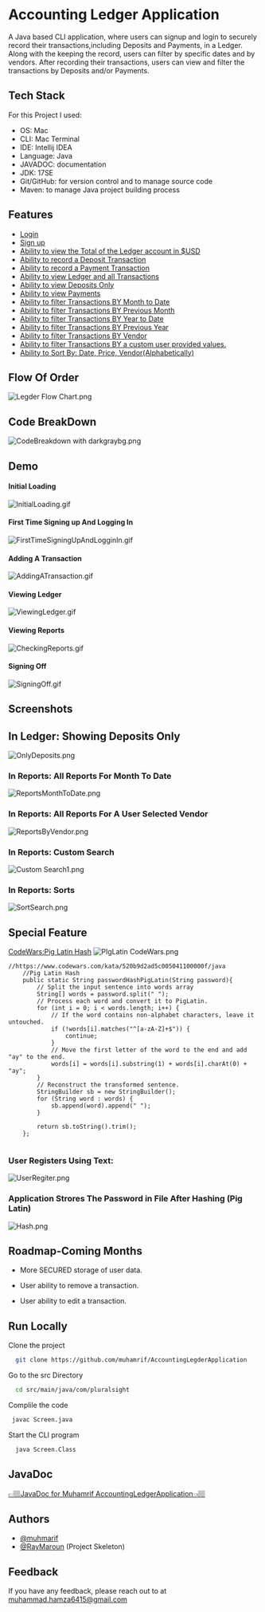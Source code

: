 
# Accounting Ledger Application

A Java based CLI application, where users can signup and login to securely record their transactions,including Deposits and Payments, in a Ledger. Along with the keeping the record, users can filter by specific dates and by vendors. After recording their transactions, users can view and filter the transactions by Deposits and/or Payments.


## Tech Stack

For this Project I used:
- OS: Mac
- CLI: Mac Terminal
- IDE: Intellij IDEA
- Language: Java
- JAVADOC: documentation
- JDK: 17SE
- Git/GitHub: for version control and to manage source code
- Maven: to manage Java project building process



## Features

- [Login](#first-time-signing-up-and-logging-in)
- [Sign up](#first-time-signing-up-and-logging-in)
- [Ability to view the Total of the Ledger account in $USD](#adding-transaction-datetime-manually)
- [Ability to record a Deposit Transaction](#adding-a-transaction)
- [Ability to record a Payment Transaction](#adding-a-transaction)
- [Ability to view Ledger and all Transactions](#in-ledger-showing-deposits-only)
- [Ability to view Deposits Only](#in-ledger-showing-deposits-only)
- [Ability to view Payments](#in-ledger-showing-deposits-only)
- [Ability to filter Transactions BY Month to Date](#in-reports-all-reports-for-month-to-date-)
- [Ability to filter Transactions BY Previous Month](#in-reports-all-reports-for-month-to-date-)
- [Ability to filter Transactions BY Year to Date](#in-reports-all-reports-for-month-to-date-)
- [Ability to filter Transactions BY Previous Year](#in-reports-all-reports-for-month-to-date-)
- [Ability to filter Transactions BY Vendor](#in-reports-all-reports-for-a-user-selected-vendor)
- [Ability to filter Transactions BY a custom user provided values.](#in-reports-custom-search)
- [Ability to Sort By: Date, Price, Vendor(Alphabetically)](#in-reports-custom-search)

## Flow Of Order
![Legder Flow Chart.png](graphics%2FLegder%20Flow%20Chart.png)

## Code BreakDown
![CodeBreakdown with darkgraybg.png](graphics%2FCodeBreakdown%20with%20darkgraybg.png)

## Demo

#### Initial Loading
![InitialLoading.gif](graphics%2FInitialLoading.gif)

#### First Time Signing up And Logging In
![FirstTimeSigningUpAndLogginIn.gif](graphics%2FFirstTimeSigningUpAndLogginIn.gif)

#### Adding A Transaction
![AddingATransaction.gif](graphics%2FAddingATransaction.gif)

#### Viewing Ledger
![ViewingLedger.gif](graphics%2FViewingLedger.gif)

#### Viewing Reports
![CheckingReports.gif](graphics%2FCheckingReports.gif)

#### Signing Off
![SigningOff.gif](graphics%2FSigningOff.gif)

## Screenshots

## In Ledger: Showing Deposits Only
![OnlyDeposits.png](graphics%2FOnlyDeposits.png)

### In Reports: All Reports For Month To Date 
![ReportsMonthToDate.png](graphics%2FReportsMonthToDate.png)

### In Reports: All Reports For A User Selected Vendor
![ReportsByVendor.png](graphics%2FReportsByVendor.png)

### In Reports: Custom Search
![Custom Search1.png](graphics%2FCustom%20Search1.png)

### In Reports: Sorts
![SortSearch.png](graphics%2FSortSearch.png)

## Special Feature
[CodeWars:Pig Latin Hash](https://www.codewars.com/kata/520b9d2ad5c005041100000f/java)
![PIgLatin CodeWars.png](graphics%2FPIgLatin%20CodeWars.png)
```  
//https://www.codewars.com/kata/520b9d2ad5c005041100000f/java
    //Pig Latin Hash
    public static String passwordHashPigLatin(String password){
        // Split the input sentence into words array
        String[] words = password.split(" ");
        // Process each word and convert it to PigLatin.
        for (int i = 0; i < words.length; i++) {
            // If the word contains non-alphabet characters, leave it untouched.
            if (!words[i].matches("^[a-zA-Z]+$")) {
                continue;
            }
            // Move the first letter of the word to the end and add "ay" to the end.
            words[i] = words[i].substring(1) + words[i].charAt(0) + "ay";
        }
        // Reconstruct the transformed sentence.
        StringBuilder sb = new StringBuilder();
        for (String word : words) {
            sb.append(word).append(" ");
        }

        return sb.toString().trim();
    };
    
 ```
### User Registers Using Text:
![UserRegiter.png](graphics%2FUserRegiter.png)
### Application Strores The Password in File After Hashing (Pig Latin)
![Hash.png](graphics%2FHash.png)



## Roadmap-Coming Months

- More SECURED storage of user data.

- User ability to remove a transaction.

- User ability to edit a transaction.


## Run Locally

Clone the project

```bash
  git clone https://github.com/muhamrif/AccountingLegderApplication
```

Go to the src Directory

```bash
  cd src/main/java/com/pluralsight
```

Complile the code

```bash
 javac Screen.java
```

Start the CLI program

```bash
  java Screen.Class
```
## JavaDoc
[👉🏽JavaDoc for Muhamrif AccountingLedgerApplication👈🏽](https://muhamrif.github.io/JavaDocAccountingLedgerApplication/com/pluralsight/package-summary.html)


## Authors

- [@muhmarif](https://www.github.com/muhamrif)
- [@RayMaroun](https://github.com/RayMaroun) (Project Skeleton)

## Feedback

If you have any feedback, please reach out to at muhammad.hamza6415@gmail.com

